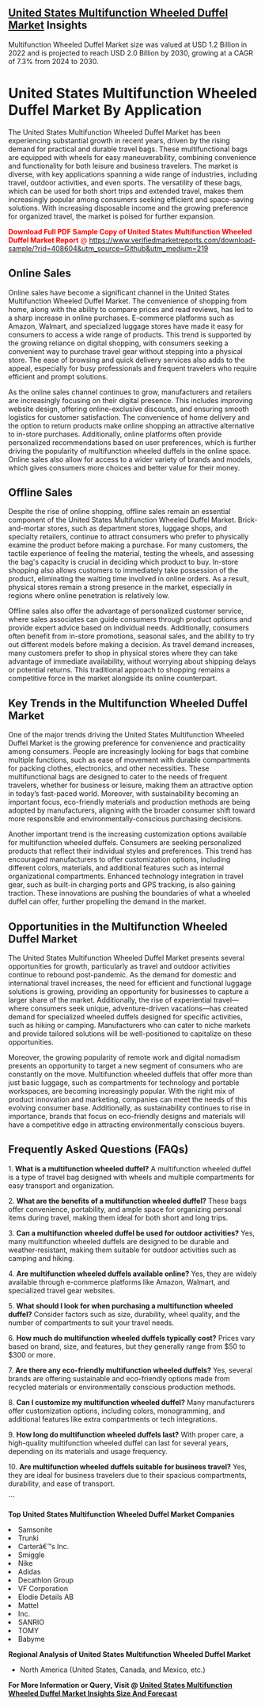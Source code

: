 <h2><a href="https://www.verifiedmarketreports.com/download-sample/?rid=408604&amp;utm_source=Github&amp;utm_medium=219" target="_blank">United States Multifunction Wheeled Duffel Market</a> Insights</h2><p>Multifunction Wheeled Duffel Market size was valued at USD 1.2 Billion in 2022 and is projected to reach USD 2.0 Billion by 2030, growing at a CAGR of 7.3% from 2024 to 2030.</p><p> <h1>United States Multifunction Wheeled Duffel Market By Application</h1> <p>The United States Multifunction Wheeled Duffel Market has been experiencing substantial growth in recent years, driven by the rising demand for practical and durable travel bags. These multifunctional bags are equipped with wheels for easy maneuverability, combining convenience and functionality for both leisure and business travelers. The market is diverse, with key applications spanning a wide range of industries, including travel, outdoor activities, and even sports. The versatility of these bags, which can be used for both short trips and extended travel, makes them increasingly popular among consumers seeking efficient and space-saving solutions. With increasing disposable income and the growing preference for organized travel, the market is poised for further expansion. <p><span class=""><span style="color: #ff0000;"><strong>Download Full PDF Sample Copy of United States Multifunction Wheeled Duffel Market Report</strong> @ </span><a href="https://www.verifiedmarketreports.com/download-sample/?rid=408604&amp;utm_source=Github&amp;utm_medium=219" target="_blank">https://www.verifiedmarketreports.com/download-sample/?rid=408604&amp;utm_source=Github&amp;utm_medium=219</a></span></p></p> <h2>Online Sales</h2> <p>Online sales have become a significant channel in the United States Multifunction Wheeled Duffel Market. The convenience of shopping from home, along with the ability to compare prices and read reviews, has led to a sharp increase in online purchases. E-commerce platforms such as Amazon, Walmart, and specialized luggage stores have made it easy for consumers to access a wide range of products. This trend is supported by the growing reliance on digital shopping, with consumers seeking a convenient way to purchase travel gear without stepping into a physical store. The ease of browsing and quick delivery services also adds to the appeal, especially for busy professionals and frequent travelers who require efficient and prompt solutions. <p>As the online sales channel continues to grow, manufacturers and retailers are increasingly focusing on their digital presence. This includes improving website design, offering online-exclusive discounts, and ensuring smooth logistics for customer satisfaction. The convenience of home delivery and the option to return products make online shopping an attractive alternative to in-store purchases. Additionally, online platforms often provide personalized recommendations based on user preferences, which is further driving the popularity of multifunction wheeled duffels in the online space. Online sales also allow for access to a wider variety of brands and models, which gives consumers more choices and better value for their money.</p> <h2>Offline Sales</h2> <p>Despite the rise of online shopping, offline sales remain an essential component of the United States Multifunction Wheeled Duffel Market. Brick-and-mortar stores, such as department stores, luggage shops, and specialty retailers, continue to attract consumers who prefer to physically examine the product before making a purchase. For many customers, the tactile experience of feeling the material, testing the wheels, and assessing the bag's capacity is crucial in deciding which product to buy. In-store shopping also allows customers to immediately take possession of the product, eliminating the waiting time involved in online orders. As a result, physical stores remain a strong presence in the market, especially in regions where online penetration is relatively low. <p>Offline sales also offer the advantage of personalized customer service, where sales associates can guide consumers through product options and provide expert advice based on individual needs. Additionally, consumers often benefit from in-store promotions, seasonal sales, and the ability to try out different models before making a decision. As travel demand increases, many customers prefer to shop in physical stores where they can take advantage of immediate availability, without worrying about shipping delays or potential returns. This traditional approach to shopping remains a competitive force in the market alongside its online counterpart.</p> <h2>Key Trends in the Multifunction Wheeled Duffel Market</h2> <p>One of the major trends driving the United States Multifunction Wheeled Duffel Market is the growing preference for convenience and practicality among consumers. People are increasingly looking for bags that combine multiple functions, such as ease of movement with durable compartments for packing clothes, electronics, and other necessities. These multifunctional bags are designed to cater to the needs of frequent travelers, whether for business or leisure, making them an attractive option in today’s fast-paced world. Moreover, with sustainability becoming an important focus, eco-friendly materials and production methods are being adopted by manufacturers, aligning with the broader consumer shift toward more responsible and environmentally-conscious purchasing decisions.</p> <p>Another important trend is the increasing customization options available for multifunction wheeled duffels. Consumers are seeking personalized products that reflect their individual styles and preferences. This trend has encouraged manufacturers to offer customization options, including different colors, materials, and additional features such as internal organizational compartments. Enhanced technology integration in travel gear, such as built-in charging ports and GPS tracking, is also gaining traction. These innovations are pushing the boundaries of what a wheeled duffel can offer, further propelling the demand in the market.</p> <h2>Opportunities in the Multifunction Wheeled Duffel Market</h2> <p>The United States Multifunction Wheeled Duffel Market presents several opportunities for growth, particularly as travel and outdoor activities continue to rebound post-pandemic. As the demand for domestic and international travel increases, the need for efficient and functional luggage solutions is growing, providing an opportunity for businesses to capture a larger share of the market. Additionally, the rise of experiential travel—where consumers seek unique, adventure-driven vacations—has created demand for specialized wheeled duffels designed for specific activities, such as hiking or camping. Manufacturers who can cater to niche markets and provide tailored solutions will be well-positioned to capitalize on these opportunities.</p> <p>Moreover, the growing popularity of remote work and digital nomadism presents an opportunity to target a new segment of consumers who are constantly on the move. Multifunction wheeled duffels that offer more than just basic luggage, such as compartments for technology and portable workspaces, are becoming increasingly popular. With the right mix of product innovation and marketing, companies can meet the needs of this evolving consumer base. Additionally, as sustainability continues to rise in importance, brands that focus on eco-friendly designs and materials will have a competitive edge in attracting environmentally conscious buyers.</p> <h2>Frequently Asked Questions (FAQs)</h2> <p>1. <strong>What is a multifunction wheeled duffel?</strong> A multifunction wheeled duffel is a type of travel bag designed with wheels and multiple compartments for easy transport and organization.</p> <p>2. <strong>What are the benefits of a multifunction wheeled duffel?</strong> These bags offer convenience, portability, and ample space for organizing personal items during travel, making them ideal for both short and long trips.</p> <p>3. <strong>Can a multifunction wheeled duffel be used for outdoor activities?</strong> Yes, many multifunction wheeled duffels are designed to be durable and weather-resistant, making them suitable for outdoor activities such as camping and hiking.</p> <p>4. <strong>Are multifunction wheeled duffels available online?</strong> Yes, they are widely available through e-commerce platforms like Amazon, Walmart, and specialized travel gear websites.</p> <p>5. <strong>What should I look for when purchasing a multifunction wheeled duffel?</strong> Consider factors such as size, durability, wheel quality, and the number of compartments to suit your travel needs.</p> <p>6. <strong>How much do multifunction wheeled duffels typically cost?</strong> Prices vary based on brand, size, and features, but they generally range from $50 to $300 or more.</p> <p>7. <strong>Are there any eco-friendly multifunction wheeled duffels?</strong> Yes, several brands are offering sustainable and eco-friendly options made from recycled materials or environmentally conscious production methods.</p> <p>8. <strong>Can I customize my multifunction wheeled duffel?</strong> Many manufacturers offer customization options, including colors, monogramming, and additional features like extra compartments or tech integrations.</p> <p>9. <strong>How long do multifunction wheeled duffels last?</strong> With proper care, a high-quality multifunction wheeled duffel can last for several years, depending on its materials and usage frequency.</p> <p>10. <strong>Are multifunction wheeled duffels suitable for business travel?</strong> Yes, they are ideal for business travelers due to their spacious compartments, durability, and ease of transport.</p> ```</p><p><strong>Top United States Multifunction Wheeled Duffel Market Companies</strong></p><div data-test-id=""><p><li>Samsonite</li><li> Trunki</li><li> Carterâ€™s Inc.</li><li> Smiggle</li><li> Nike</li><li> Adidas</li><li> Decathlon Group</li><li> VF Corporation</li><li> Elodie Details AB</li><li> Mattel</li><li> Inc.</li><li> SANRIO</li><li> TOMY</li><li> Babyme</li></p><div><strong>Regional Analysis of&nbsp;United States Multifunction Wheeled Duffel Market</strong></div><ul><li dir="ltr"><p dir="ltr">North America&nbsp;(United States, Canada, and Mexico, etc.)</p></li></ul><p><strong>For More Information or Query, Visit @&nbsp;</strong><strong><a href="https://www.verifiedmarketreports.com/product/multifunction-wheeled-duffel-market/?utm_source=Github&amp;utm_medium=219" target="_blank">United States Multifunction Wheeled Duffel Market Insights Size And Forecast</a></strong></p></div>
